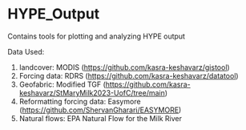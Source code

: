 # HYPE_Output
Contains tools for plotting and analyzing HYPE output

Data Used:
1. landcover: MODIS (https://github.com/kasra-keshavarz/gistool)
2. Forcing data: RDRS (https://github.com/kasra-keshavarz/datatool)
3. Geofabric: Modified TGF (https://github.com/kasra-keshavarz/StMaryMilk2023-UofC/tree/main)
4. Reformatting forcing data: Easymore (https://github.com/ShervanGharari/EASYMORE)
5. Natural flows: EPA Natural Flow for the Milk River
